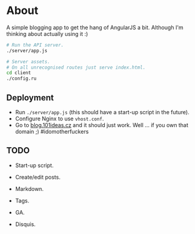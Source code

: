 # About

A simple blogging app to get the hang of AngularJS a bit. Although I'm thinking about actually using it :)

```bash
# Run the API server.
./server/app.js

# Server assets.
# On all unrecognised routes just serve index.html.
cd client
./config.ru
```

## Deployment

- Run `./server/app.js` (this should have a start-up script in the future).
- Configure Nginx to use `vhost.conf`.
- Go to [blog.101ideas.cz](http://blog.101ideas.cz) and it should just work. Well ... if you own that domain ;) #idomotherfuckers

## TODO

- Start-up script.
- Create/edit posts.
- Markdown.
- Tags.

- GA.
- Disquis.
